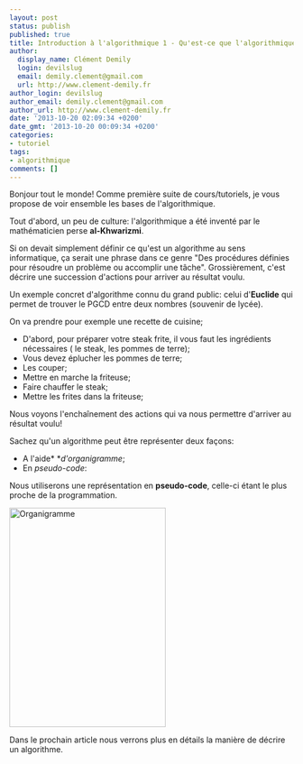 ```yaml
---
layout: post
status: publish
published: true
title: Introduction à l'algorithmique 1 - Qu'est-ce que l'algorithmique?
author:
  display_name: Clément Demily
  login: devilslug
  email: demily.clement@gmail.com
  url: http://www.clement-demily.fr
author_login: devilslug
author_email: demily.clement@gmail.com
author_url: http://www.clement-demily.fr
date: '2013-10-20 02:09:34 +0200'
date_gmt: '2013-10-20 00:09:34 +0200'
categories:
- tutoriel
tags:
- algorithmique
comments: []
---
```


Bonjour tout le monde! Comme première suite de cours/tutoriels, je vous propose de voir ensemble les bases de l'algorithmique.

Tout d'abord, un peu de culture: l'algorithmique a été inventé par le mathématicien perse **al-Khwarizmi**.

Si on devait simplement définir ce qu'est un algorithme au sens informatique, ça serait une phrase dans ce genre "Des procédures définies pour résoudre un problème ou accomplir une tâche". Grossièrement, c'est décrire une succession d'actions pour arriver au résultat voulu.

Un exemple concret d'algorithme connu du grand public: celui d'**Euclide** qui permet de trouver le  PGCD entre deux nombres (souvenir de lycée).

On va prendre pour exemple une recette de cuisine;

 * D'abord, pour  préparer votre steak frite, il vous faut les ingrédients nécessaires ( le steak, les pommes de terre);
 * Vous devez éplucher les pommes de terre;
 * Les couper;
 * Mettre en marche la friteuse;
 * Faire chauffer le steak;
 * Mettre les frites dans la friteuse;

Nous voyons l'enchaînement des actions  qui va nous permettre d'arriver au résultat voulu!

Sachez qu'un algorithme peut être représenter deux façons:

 * A l'aide* **d'organigramme*;
 * En *pseudo-code*:

Nous utiliserons une représentation en **pseudo-code**, celle-ci étant le plus proche de la programmation.

<a href="{{ site.base_url }}/img/2013/10/Organigramme.gif"><img class="aligncenter size-full wp-image-234" alt="Organigramme" src="{{ site.base_url }}/img/2013/10/Organigramme.gif" width="277" height="389" /></a>

Dans le prochain article nous verrons plus en détails la manière de décrire un algorithme.

 
